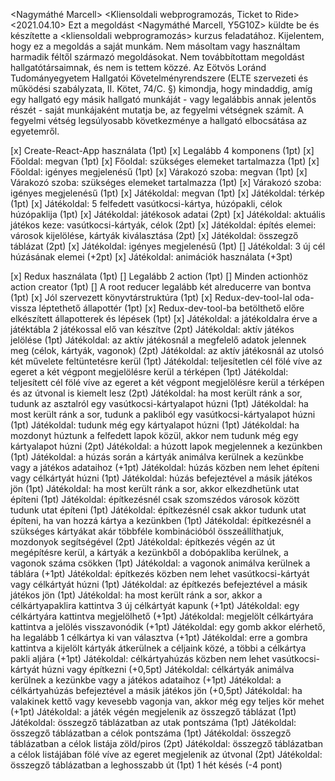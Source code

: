 <Nagymáthé Marcell>
<Y5G10Z>
<Kliensoldali webprogramozás, Ticket to Ride>
<2021.04.10>
Ezt a megoldást <Nagymáthé Marcell, Y5G10Z> küldte be és készítette a <kliensoldali webprogramozás> kurzus <Ticket to Ride> feladatához.
Kijelentem, hogy ez a megoldás a saját munkám.
Nem másoltam vagy használtam harmadik féltől származó megoldásokat.
Nem továbbítottam megoldást hallgatótársaimnak, és nem is tettem közzé.
Az Eötvös Loránd Tudományegyetem Hallgatói Követelményrendszere (ELTE szervezeti és működési szabályzata, II. Kötet, 74/C. §) kimondja,
hogy mindaddig, amíg egy hallgató egy másik hallgató munkáját - vagy legalábbis annak jelentős részét - saját munkájaként mutatja be,
az fegyelmi vétségnek számít. A fegyelmi vétség legsúlyosabb következménye a hallgató elbocsátása az egyetemről.

[x] Create-React-App használata (1pt)
[x] Legalább 4 komponens (1pt)
[x] Főoldal: megvan (1pt)
[x] Főoldal: szükséges elemeket tartalmazza (1pt)
[x] Főoldal: igényes megjelenésű (1pt)
[x] Várakozó szoba: megvan (1pt)
[x] Várakozó szoba: szükséges elemeket tartalmazza (1pt)
[x] Várakozó szoba: igényes megjelenésű (1pt)
[x] Játékoldal: megvan (1pt)
[x] Játékoldal: térkép (1pt)
[x] Játékoldal: 5 felfedett vasútkocsi-kártya, húzópakli, célok húzópaklija (1pt)
[x] Játékoldal: játékosok adatai (2pt)
[x] Játékoldal: aktuális játékos keze: vasútkocsi-kártyák, célok (2pt)
[x] Játékoldal: építés elemei: városok kijelölése, kártyák kiválasztása (2pt)
[x] Játékoldal: összegző táblázat (2pt)
[x] Játékoldal: igényes megjelenésű (1pt)
[] Játékoldal: 3 új cél húzásának elemei (+2pt)
[x] Játékoldal: animációk használata (+3pt)

[x] Redux használata (1pt)
[] Legalább 2 action (1pt)
[] Minden actionhöz action creator (1pt)
[] A root reducer legalább két alreducerre van bontva (1pt)
[x] Jól szervezett könyvtárstruktúra (1pt)
[x] Redux-dev-tool-lal oda-vissza léptethető állapottér (1pt)
[x] Redux-dev-tool-ba betölthető előre elkészített állapotterek és lépések (1pt)
[x] Játékoldal: a játékoldalra érve a játéktábla 2 játékossal elő van készítve (2pt)
Játékoldal: aktív játékos jelölése (1pt)
Játékoldal: az aktív játékosnál a megfelelő adatok jelennek meg (célok, kártyák, vagonok) (2pt)
Játékoldal: az aktív játékosnál az utolsó két művelete feltüntetésre kerül (1pt)
Játékoldal: teljesítetlen cél fölé víve az egeret a két végpont megjelölésre kerül a térképen (1pt)
Játékoldal: teljesített cél fölé víve az egeret a két végpont megjelölésre kerül a térképen és az útvonal is kiemelt lesz (2pt)
Játékoldal: ha most került ránk a sor, tudunk az asztalról egy vasútkocsi-kártyalapot húzni (1pt)
Játékoldal: ha most került ránk a sor, tudunk a pakliból egy vasútkocsi-kártyalapot húzni (1pt)
Játékoldal: tudunk még egy kártyalapot húzni (1pt)
Játékoldal: ha mozdonyt húztunk a felfedett lapok közül, akkor nem tudunk még egy kártyalapot húzni (2pt)
Játékoldal: a húzott lapok megjelennek a kezünkben (1pt)
Játékoldal: a húzás során a kártyák animálva kerülnek a kezünkbe vagy a játékos adataihoz (+1pt)
Játékoldal: húzás közben nem lehet építeni vagy célkártyát húzni (1pt)
Játékoldal: húzás befejeztével a másik játékos jön (1pt)
Játékoldal: ha most került ránk a sor, akkor elkezdhetünk utat építeni (1pt)
Játékoldal: építkezésnél csak szomszédos városok között tudunk utat építeni (1pt)
Játékoldal: építkezésnél csak akkor tudunk utat építeni, ha van hozzá kártya a kezünkben (1pt)
Játékoldal: építkezésnél a szükséges kártyákat akár többféle kombinációból összeállíthatjuk, mozdonyok segítségével (2pt)
Játékoldal: építkezés végén az út megépítésre kerül, a kártyák a kezünkből a dobópakliba kerülnek, a vagonok száma csökken (1pt)
Játékoldal: a vagonok animálva kerülnek a táblára (+1pt)
Játékoldal: építkezés közben nem lehet vasútkocsi-kártyát vagy célkártyát húzni (1pt)
Játékoldal: az építkezés befejeztével a másik játékos jön (1pt)
Játékoldal: ha most került ránk a sor, akkor a célkártyapaklira kattintva 3 új célkártyát kapunk (+1pt)
Játékoldal: egy célkártyára kattintva megjelölhető (+1pt)
Játékoldal: megjelölt célkártyára kattintva a jelölés visszavonódik (+1pt)
Játékoldal: egy gomb akkor elérhető, ha legalább 1 célkártya ki van választva (+1pt)
Játékoldal: erre a gombra kattintva a kijelölt kártyák átkerülnek a céljaink közé, a többi a célkártya pakli aljára (+1pt)
Játékoldal: célkártyahúzás közben nem lehet vasútkocsi-kártyát húzni vagy építkezni (+0,5pt)
Játékoldal: célkártyák animálva kerülnek a kezünkbe vagy a játékos adataihoz (+1pt)
Játékoldal: a célkártyahúzás befejeztével a másik játékos jön (+0,5pt)
Játékoldal: ha valakinek kettő vagy kevesebb vagonja van, akkor még egy teljes kör mehet (+1pt)
Játékoldal: a játék végén megjelenik az összegző táblázat (1pt)
Játékoldal: összegző táblázatban az utak pontszáma (1pt)
Játékoldal: összegző táblázatban a célok pontszáma (1pt)
Játékoldal: összegző táblázatban a célok listája zöld/piros (2pt)
Játékoldal: összegző táblázatban a célok listájában fölé víve az egeret megjelenik az útvonal (2pt)
Játékoldal: összegző táblázatban a leghosszabb út (1pt)
1 hét késés (-4 pont)
